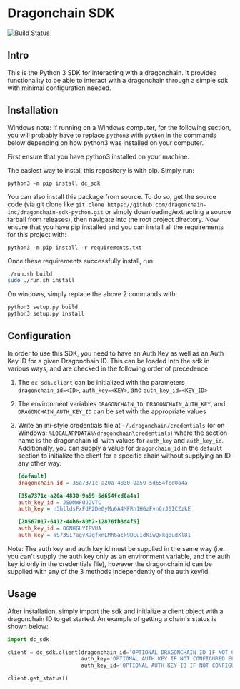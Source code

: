 # Dragonchain SDK

![Build Status](https://codebuild.us-west-2.amazonaws.com/badges?uuid=eyJlbmNyeXB0ZWREYXRhIjoieXNKb0Q3Y2doNkVsMFRZdHVqVWwyTm5lWjBjLzFVYjZCRFlhci9DbUo0aE9lcTlzQ3ErcitsV0NwSUlNVzJuMldFeEJUQUk5dnRlaXVTbUdpNW55NmFNPSIsIml2UGFyYW1ldGVyU3BlYyI6Ii9USGRmNEgxeE5wUU9FMVciLCJtYXRlcmlhbFNldFNlcmlhbCI6MX0%3D&branch=master)

## Intro

This is the Python 3 SDK for interacting with a dragonchain.
It provides functionality to be able to interact with a dragonchain through a simple sdk with minimal configuration needed.

## Installation

Windows note: If running on a Windows computer, for the following section, you will probably have to replace `python3` with `python` in the commands below depending on how python3 was installed on your computer.

First ensure that you have python3 installed on your machine.

The easiest way to install this repository is with pip. Simply run:

    python3 -m pip install dc_sdk

You can also install this package from source. To do so, get the source code (via git clone like `git clone https://github.com/dragonchain-inc/dragonchain-sdk-python.git` or simply downloading/extracting a source tarball from releases), then navigate into the root project directory. Now ensure that you have pip installed and you can install all the requirements for this project with:

    python3 -m pip install -r requirements.txt

Once these requirements successfully install, run:

```sh
./run.sh build
sudo ./run.sh install
```

On windows, simply replace the above 2 commands with:

```bat
python3 setup.py build
python3 setup.py install
```

## Configuration

In order to use this SDK, you need to have an Auth Key as well as an Auth Key ID for a given Dragonchain ID. This can be loaded into the sdk in various ways, and are checked in the following order of precedence:

1. The `dc_sdk.client` can be initialized with the parameters `dragonchain_id=<ID>`, `auth_key=<KEY>`, and `auth_key_id=<KEY_ID>`
2. The environment variables `DRAGONCHAIN_ID`, `DRAGONCHAIN_AUTH_KEY`, and `DRAGONCHAIN_AUTH_KEY_ID` can be set with the appropriate values
3. Write an ini-style credentials file at `~/.dragonchain/credentials` (or on Windows: `%LOCALAPPDATA%\dragonchain\credentials`) where the section name is the dragonchain id, with values for `auth_key` and `auth_key_id`. Additionally, you can supply a value for `dragonchain_id` in the `default` section to initialize the client for a specific chain without supplying an ID any other way:

    ```ini
    [default]
    dragonchain_id = 35a7371c-a20a-4830-9a59-5d654fcd0a4a

    [35a7371c-a20a-4830-9a59-5d654fcd0a4a]
    auth_key_id = JSDMWFUJDVTC
    auth_key = n3hlldsFxFdP2De0yMu6A4MFRh1HGzFvn6rJ0ICZzkE

    [28567017-6412-44b6-80b2-12876fb3d4f5]
    auth_key_id = OGNHGLYIFVUA
    auth_key = aS73Si7agvX9gfxnLMh6ack9DEuidKiwQxkqBudXl81
    ```

Note: The auth key and auth key id must be supplied in the same way (i.e. you can't supply the auth key only as an environment variable, and the auth key id only in the credentials file), however the dragonchain id can be supplied with any of the 3 methods independently of the auth key/id.

## Usage

After installation, simply import the sdk and initialize a client object with a dragonchain ID to get started.
An example of getting a chain's status is shown below:

```python
import dc_sdk

client = dc_sdk.client(dragonchain_id='OPTIONAL DRAGONCHAIN ID IF NOT CONFIGURED ELSEWHERE',
                       auth_key='OPTIONAL AUTH KEY IF NOT CONFIGURED ELSEWHERE',
                       auth_key_id='OPTIONAL AUTH KEY ID IF NOT CONFIGURED ELSEWHERE')

client.get_status()
```
